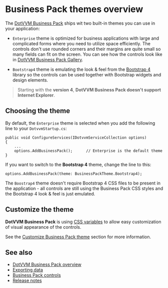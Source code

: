 # Business Pack themes overview

The [DotVVM Business Pack](../getting-started) ships wit two built-in themes you can use in your application:

* `Enterprise` theme is optimized for business applications with large and complicated forms where you need to utilize space efficiently. The controls don't use rounded corners and their margins are quite small so many fields can fit on the screen. You can see how the controls look like in [DotVVM Business Pack Gallery](https://www.dotvvm.com/gallery/business-pack/).

* `Bootstrap4` theme is emulating the look & feel from the [Bootstrap 4](https://getbootstrap.com/docs/4.6/getting-started/introduction/) library so the controls can be used together with Bootstrap widgets and design elements.

> Starting with the **version 4**, **DotVVM Business Pack doesn't support Internet Explorer**.

## Choosing the theme

By default, the `Enterprise` theme is selected when you add the following line to your `DotvvmStartup.cs`:

```CSHARP
public void ConfigureServices(IDotvvmServiceCollection options)
{
    ...
    options.AddBusinessPack();      // Enterprise is the default theme
}
```

If you want to switch to the **Bootstrap 4** theme, change the line to this:

```CSHARP
options.AddBusinessPack(theme: BusinessPackTheme.Bootstrap4);
```

The `Boostrap4` theme doesn't require Bootstrap 4 CSS files to be present in the application - all controls are still using the Business Pack CSS styles and the Bootstrap 4 look & feel is just emulated.

## Customize the theme

**DotVVM Business Pack** is using [CSS variables](https://developer.mozilla.org/en-US/docs/Web/CSS/Using_CSS_custom_properties) to allow easy customization of visual appearance of the controls.

See the [Customize Business Pack theme](customize) section for more information.

## See also

* [DotVVM Business Pack overview](../getting-started)
* [Exporting data](../exporting-data)
* [Business Pack controls](~/controls/businesspack/Alert)
* [Release notes](../release-notes)